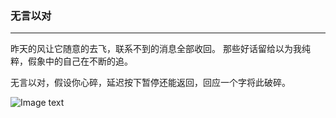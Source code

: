 ### 无言以对

---

昨天的风让它随意的去飞，联系不到的消息全部收回。
那些好话留给以为我纯粹，假象中的自己在不断的追。

无言以对，假设你心碎，延迟按下暂停还能返回，回应一个字将此破碎。

![Image text](https://wx4.sinaimg.cn/mw690/005Fhb93gy1gcy96mkwkxj30n00h9dgp.jpg)



 

 
